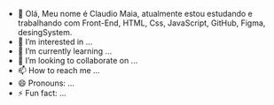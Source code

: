 - 👋 Olá, Meu nome é Claudio Maia, atualmente estou estudando e trabalhando com Front-End, HTML, Css, JavaScript, GitHub, Figma, desingSystem.
- 👀 I’m interested in ...
- 🌱 I’m currently learning ...
- 💞️ I’m looking to collaborate on ...
- 📫 How to reach me ...
- 😄 Pronouns: ...
- ⚡ Fun fact: ...

<!---
Claudiorobmaia/Claudiorobmaia is a ✨ special ✨ repository because its `README.md` (this file) appears on your GitHub profile.
You can click the Preview link to take a look at your changes.
--->
